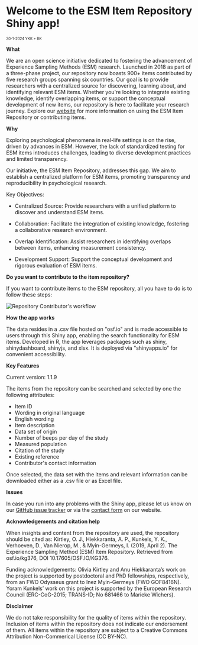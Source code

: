 # Welcome to the ESM Item Repository Shiny app! 

<sub><sup>30-1-2024 YKK + BK</sup></sub>

**What**

We are an open science initiative dedicated to fostering the advancement of Experience Sampling Methods (ESM) research. Launched in 2018 as part of a three-phase project, our repository now boasts 900+ items contributed by five research groups spanning six countries. Our goal is to provide researchers with a centralized source for discovering, learning about, and identifying relevant ESM items. Whether you're looking to integrate existing knowledge, identify overlapping items, or support the conceptual development of new items, our repository is here to facilitate your research journey. Explore our [website](https://www.esmitemrepositoryinfo.com/) for more information on using the ESM Item Repository or contributing items.

**Why**

Exploring psychological phenomena in real-life settings is on the rise, driven by advances in ESM. However, the lack of standardized testing for ESM items introduces challenges, leading to diverse development practices and limited transparency.

Our initiative, the ESM Item Repository, addresses this gap. We aim to establish a centralized platform for ESM items, promoting transparency and reproducibility in psychological research.

Key Objectives:

*  Centralized Source: Provide researchers with a unified platform to discover and understand ESM items.  

*  Collaboration: Facilitate the integration of existing knowledge, fostering a collaborative research environment.  

*  Overlap Identification: Assist researchers in identifying overlaps between items, enhancing measurement consistency.  

*  Development Support: Support the conceptual development and rigorous evaluation of ESM items.  

**Do you want to contribute to the item repository?**

If you want to contribute items to the ESM repository, all you have to do is to follow these steps:

<img src="C:/Users/u0167110/Desktop/Shiny App/ESIR_portal/ESIR_portal/Contributors-Workflow-Phase-1_v2_small.jpg" alt="Repository Contributor's workflow">


**How the app works**

The data resides in a .csv file hosted on "osf.io" and is made accessible to users through this Shiny app, enabling the search functionality for ESM items.
Developed in R, the app leverages packages such as shiny, shinydashboard, shinyjs, and xlsx. It is deployed via "shinyapps.io" for convenient accessibility.

**Key Features**

Current version: 1.1.9

The items from the repository can be searched and selected by one the following attributes: 

*  Item ID  
*  Wording in original language  
*  English wording  
*  Item description  
*  Data set of origin  
*  Number of beeps per day of the study  
*  Measured population  
*  Citation of the study  
*  Existing reference  
*  Contributor's contact information  

Once selected, the data set with the items and relevant information can be downloaded either as a .csv file or as Excel file.

**Issues**

In case you run into any problems with the Shiny app, please let us know on our [GitHub issue tracker](https://github.com/ykkunkels/ESIR_portal/issues) or via the [contact form](https://esmitemrepositoryinfo.com/contact) on our website.


**Acknowledgements and citation help**

When insights and content from the repository are used, the repository should be cited as: Kirtley, O. J., Hiekkaranta, A. P., Kunkels, Y. K., Verhoeven, D., Van Nierop, M., & Myin-Germeys, I. (2019, April 2). The Experience Sampling Method (ESM) Item Repository. Retrieved from osf.io/kg376, DOI 10.17605/OSF.IO/KG376.

Funding acknowledgements: Olivia Kirtley and Anu Hiekkaranta’s work on the project is supported by postdoctoral and PhD fellowships, respectively, from an FWO Odysseus grant to Inez Myin-Germeys (FWO GOF8416N). Yoram Kunkels’ work on this project is supported by the European Research Council (ERC-CoG-2015; TRANS-ID; No 681466 to Marieke Wichers).

**Disclaimer**

We do not take responsibility for the quality of items within the repository. Inclusion of items within the repository does not indicate our endorsement of them. All items within the repository are subject to a Creative Commons Attribution Non-Commerical License (CC BY-NC).
